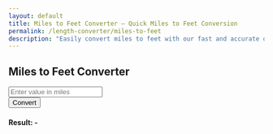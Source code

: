 ```yaml
---
layout: default
title: Miles to Feet Converter – Quick Miles to Feet Conversion
permalink: /length-converter/miles-to-feet
description: "Easily convert miles to feet with our fast and accurate online converter. Great for travel distances, running, and navigation."
---
```



<div class="container p-4">
    <div class="card shadow-lg p-4 col-12 col-sm-8 col-md-6">
        <h2 class="text-center mb-4">Miles to Feet Converter</h2>
        <div class="mb-3">
            <input type="number" id="inputValue" class="form-control shadow" placeholder="Enter value in miles">
        </div>
        <button class="btn btn-primary btn-shadow w-100" onclick="convert()">Convert</button>
        <div class="mt-3">
            <h4>Result: <span id="result">-</span></h4>
        </div>
    </div>
</div>

<script>
    function convert() {
        let inputValue = document.getElementById("inputValue").value;
        let resultElement = document.getElementById("result");

        if (inputValue === "" || isNaN(inputValue)) {
            resultElement.innerText = "Please enter a valid number";
            return;
        }

        let result = inputValue * 5280; // Convert miles to feet
        resultElement.innerText = result.toFixed(2) + " feet";
    }
</script>